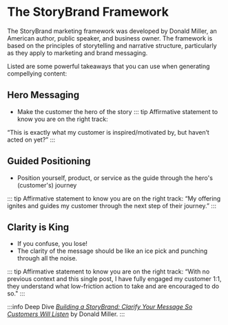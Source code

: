 # The StoryBrand Framework


The StoryBrand marketing framework was developed by Donald Miller, an American author, public speaker, and business owner. The framework is based on the principles of storytelling and narrative structure, particularly as they apply to marketing and brand messaging. 

Listed are some powerful takeaways that you can use when generating compellying content: 

## Hero Messaging
- Make the customer the hero of the story
::: tip Affirmative statement to know you are on the right track:

“This is exactly what my customer is inspired/motivated by, but haven’t acted on yet?”
:::

## Guided Positioning
- Position yourself, product, or service as the guide through the hero's (customer's) journey

::: tip Affirmative statement to know you are on the right track:
“My offering ignites and guides my customer through the next step of their journey.”
:::

## Clarity is King
- If you confuse, you lose!
- The clarity of the message should be like an ice pick and punching through all the noise.

::: tip Affirmative statement to know you are on the right track:
“With no previous context and this single post, I have fully engaged my customer 1:1, they understand what low-friction action to take and are encouraged to do so."
:::

:::info Deep Dive
[*Building a StoryBrand: Clarify Your Message So Customers Will Listen*](https://www.amazon.com/Building-StoryBrand-Clarify-Message-Customers/dp/0718033329) by Donald Miller.
:::